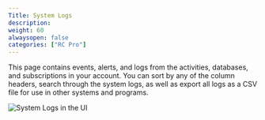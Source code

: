 ```yaml
---
Title: System Logs
description: 
weight: 60
alwaysopen: false
categories: ["RC Pro"]
---
```

This page contains events, alerts, and logs from the activities,
databases, and subscriptions in your account. You can sort by any of the
column headers, search through the system logs, as well as export all
logs as a CSV file for use in other systems and programs.

![System Logs in the
UI](/images/rv/system_log.png?width=998&height=576)
